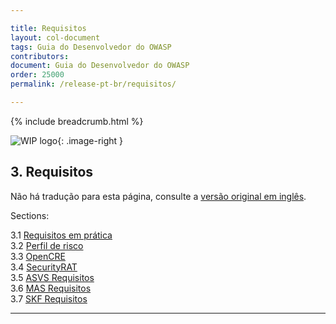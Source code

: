 ```yaml
---

title: Requisitos
layout: col-document
tags: Guia do Desenvolvedor do OWASP
contributors:
document: Guia do Desenvolvedor do OWASP
order: 25000
permalink: /release-pt-br/requisitos/

---
```


{% include breadcrumb.html %}

<style type="text/css">
.image-right {
  height: 180px;
  display: block;
  margin-left: auto;
  margin-right: auto;
  float: right;
}
</style>

![WIP logo](../../../assets/images/dg_wip.png "Trabalho em andamento"){: .image-right }

## 3. Requisitos

Não há tradução para esta página, consulte a [versão original em inglês][release0500].

Sections:

3.1 [Requisitos em prática](01-requirements.md)  
3.2 [Perfil de risco](02-risk.md)  
3.3 [OpenCRE](03-opencre.md)  
3.4 [SecurityRAT](04-security-rat.md)  
3.5 [ASVS Requisitos](05-asvs.md)  
3.6 [MAS Requisitos](06-mas.md)  
3.7 [SKF Requisitos](07-skf.md)  

----

[release0500]: https://github.com/OWASP/www-project-developer-guide/blob/main/draft/05-requirements/toc.md

